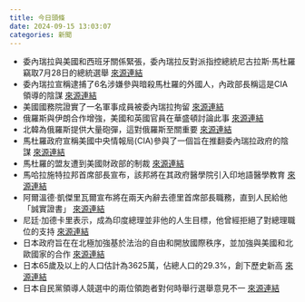 ```yaml
---
title: 今日頭條
date: 2024-09-15 13:03:07
categories: 新聞            
---
```

- 委內瑞拉與美國和西班牙關係緊張，委內瑞拉反對派指控總統尼古拉斯·馬杜羅竊取7月28日的總統選舉 [來源連結](https://www.japantimes.co.jp/news/2024/09/15/world/politics/venezuela-destabilize-plot/)
- 委內瑞拉宣稱逮捕了6名涉嫌參與暗殺馬杜羅的外國人，內政部長稱這是CIA領導的陰謀 [來源連結](https://www.npr.org/2024/09/15/g-s1-23070/venezuela-arrest-6-foreigners)
- 美國國務院證實了一名軍事成員被委內瑞拉拘留 [來源連結](https://www.npr.org/2024/09/15/g-s1-23070/venezuela-arrest-6-foreigners)
- 俄羅斯與伊朗合作增強，美國和英國官員在華盛頓討論此事 [來源連結](https://www.japantimes.co.jp/news/2024/09/15/world/politics/russia-nuclear-secrets-iran-us-uk/)
- 北韓為俄羅斯提供大量砲彈，這對俄羅斯至關重要 [來源連結](https://www.japantimes.co.jp/news/2024/09/15/asia-pacific/north-korea-russia-weapons-ukraine-worry/)
- 馬杜羅政府宣稱美國中央情報局(CIA)參與了一個旨在推翻委內瑞拉政府的陰謀 [來源連結](https://www.theguardian.com/world/2024/sep/15/us-rejects-claims-of-cia-involvement-in-alleged-plot-to-kill-maduro-after-venezuela-arrests-six)
- 馬杜羅的盟友遭到美國財政部的制裁 [來源連結](https://www.theguardian.com/world/2024/sep/15/us-rejects-claims-of-cia-involvement-in-alleged-plot-to-kill-maduro-after-venezuela-arrests-six)
- 馬哈拉施特拉邦首席部長宣布，該邦將在其政府醫學院引入印地語醫學教育 [來源連結](https://www.thehindu.com/news/morning-digest-september-15-2024/article68643207.ece)
- 阿爾溫德·凱傑里瓦爾宣布將在兩天內辭去德里首席部長職務，直到人民給他「誠實證書」 [來源連結](https://www.thehindu.com/news/national/arvind-kejriwal-to-resign-as-delhi-chief-minister/article68644815.ece)
- 尼廷·加德卡里表示，成為印度總理並非他的人生目標，他曾經拒絕了對總理職位的支持 [來源連結](https://www.thehindu.com/news/national/becoming-prime-minister-is-not-my-aim-nitin-gadkari-says-he-was-offered-support-for-pms-post-but-he-declined/article68644566.ece)
- 日本政府旨在在北極加強基於法治的自由和開放國際秩序，並加強與美國和北歐國家的合作 [來源連結](https://www.japantimes.co.jp/news/2024/09/15/japan/japan-arctic-rule-of-law/)
- 日本65歲及以上的人口估計為3625萬，佔總人口的29.3%，創下歷史新高 [來源連結](https://www.japantimes.co.jp/news/2024/09/15/japan/society/japans-elderly-population-grows/)
- 日本自民黨領導人競選中的兩位領跑者對何時舉行選舉意見不一 [來源連結](https://www.japantimes.co.jp/news/2024/09/15/japan/politics/ldp-presidential-race-snap-election/)



